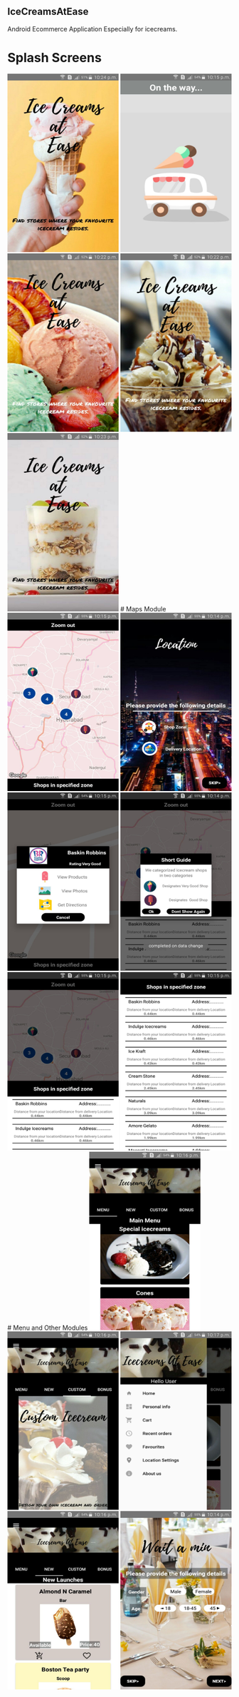 ## IceCreamsAtEase
Android Ecommerce Application Especially for icecreams.
# Splash Screens
<img src="https://raw.githubusercontent.com/salmanma6/IceCreamsAtEase/master/screenshots/1.jpeg" width="250" height="400">
<img src="https://raw.githubusercontent.com/salmanma6/IceCreamsAtEase/master/screenshots/3.jpeg" width="250" height="400">
<img src="https://raw.githubusercontent.com/salmanma6/IceCreamsAtEase/master/screenshots/4.jpeg" width="250" height="400">
<img src="https://raw.githubusercontent.com/salmanma6/IceCreamsAtEase/master/screenshots/13.jpeg" width="250" height="400">
<img src="https://raw.githubusercontent.com/salmanma6/IceCreamsAtEase/master/screenshots/11.jpeg" width="250" height="400">
# Maps Module
<img src="https://raw.githubusercontent.com/salmanma6/IceCreamsAtEase/master/screenshots/16.jpeg" width="250" height="400">
<img src="https://raw.githubusercontent.com/salmanma6/IceCreamsAtEase/master/screenshots/6.jpeg" width="250" height="400">
<img src="https://raw.githubusercontent.com/salmanma6/IceCreamsAtEase/master/screenshots/10.jpeg" width="250" height="400">
<img src="https://raw.githubusercontent.com/salmanma6/IceCreamsAtEase/master/screenshots/8.jpeg" width="250" height="400">
<img src="https://raw.githubusercontent.com/salmanma6/IceCreamsAtEase/master/screenshots/17.jpeg" width="250" height="400">
<img src="https://raw.githubusercontent.com/salmanma6/IceCreamsAtEase/master/screenshots/19.jpeg" width="250" height="400">
# Menu and Other Modules
<img src="https://raw.githubusercontent.com/salmanma6/IceCreamsAtEase/master/screenshots/20.jpeg" width="250" height="400">
<img src="https://raw.githubusercontent.com/salmanma6/IceCreamsAtEase/master/screenshots/7.jpeg" width="250" height="400">
<img src="https://raw.githubusercontent.com/salmanma6/IceCreamsAtEase/master/screenshots/15.jpeg" width="250" height="400">
<img src="https://raw.githubusercontent.com/salmanma6/IceCreamsAtEase/master/screenshots/5.jpeg" width="250" height="400">
<img src="https://raw.githubusercontent.com/salmanma6/IceCreamsAtEase/master/screenshots/12.jpeg" width="250" height="400">

